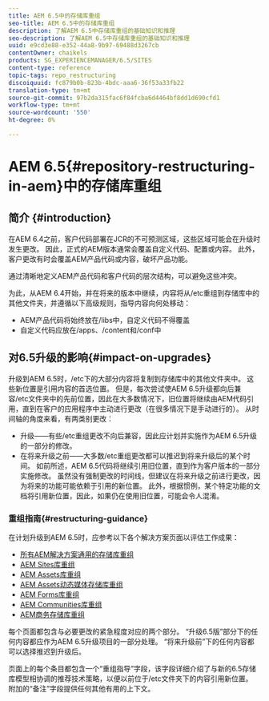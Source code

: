 ```yaml
---
title: AEM 6.5中的存储库重组
seo-title: AEM 6.5中的存储库重组
description: 了解AEM 6.5中存储库重组的基础知识和推理
seo-description: 了解AEM 6.5中存储库重组的基础知识和推理
uuid: e9cd3e88-e352-44a8-9b97-69488d3267cb
contentOwner: chaikels
products: SG_EXPERIENCEMANAGER/6.5/SITES
content-type: reference
topic-tags: repo_restructuring
discoiquuid: fc879b0b-823b-4bdc-aaa6-36f53a33fb22
translation-type: tm+mt
source-git-commit: 97b2da315fac6f84fcba6d4464bf8dd1d690cfd1
workflow-type: tm+mt
source-wordcount: '550'
ht-degree: 0%

---
```



# AEM 6.5{#repository-restructuring-in-aem}中的存储库重组

## 简介 {#introduction}

在AEM 6.4之前，客户代码部署在JCR的不可预测区域，这些区域可能会在升级时发生更改。 因此，正式的AEM版本通常会覆盖自定义代码、配置或内容。 此外，客户更改有时会覆盖AEM产品代码或内容，破坏产品功能。

通过清晰地定义AEM产品代码和客户代码的层次结构，可以避免这些冲突。

为此，从AEM 6.4开始，并在将来的版本中继续，内容将从/etc重组到存储库中的其他文件夹，并遵循以下高级规则，指导内容向何处移动：

* AEM产品代码将始终放在/libs中，自定义代码不得覆盖
* 自定义代码应放在/apps、/content和/conf中

## 对6.5升级的影响{#impact-on-upgrades}

升级到AEM 6.5时，/etc下的大部分内容将复制到存储库中的其他文件夹中。 这些新位置是引用内容的首选位置。 但是，每次尝试使AEM 6.5升级都向后兼容/etc文件夹中的先前位置，因此在大多数情况下，旧位置将继续由AEM代码引用，直到在客户的应用程序中主动进行更改（在很多情况下是手动进行的）。 从时间轴的角度来看，有两类别更改：

* 升级——有些/etc重组更改不向后兼容，因此应计划并实施作为AEM 6.5升级的一部分的修改。
* 在将来升级之前——大多数/etc重组更改都可以推迟到将来升级后的某个时间。 如前所述，AEM 6.5代码将继续引用旧位置，直到作为客户版本的一部分实施修改。 虽然没有强制更改的时间线，但建议在将来升级之前进行更改，因为将来的功能可能依赖于引用的新位置。 此外，根据惯例，某个特定功能的文档将引用新位置，因此，如果仍在使用旧位置，可能会令人混淆。

### 重组指南{#restructuring-guidance}

在计划升级到AEM 6.5时，应参考以下各个解决方案页面以评估工作成果：

* [所有AEM解决方案通用的存储库重组](/help/sites-deploying/all-repository-restructuring-in-aem-6-5.md)
* [AEM Sites库重组](/help/sites-deploying/sites-repository-restructuring-in-aem-6-5.md)
* [AEM Assets库重组](/help/sites-deploying/assets-repository-restructuring-in-aem-6-5.md)
* [AEM Assets动态媒体存储库重组](/help/sites-deploying/dynamicmedia-repository-restructuring-in-aem-6-5.md)
* [AEM Forms库重组](/help/sites-deploying/forms-repository-restructuring-in-aem-6-5.md)
* [AEM Communities库重组](/help/sites-deploying/communities-repository-restructuring-in-aem-6-5.md)
* [AEM商务存储库重组](/help/sites-deploying/ecommerce-repository-restructuring-in-aem-6-5.md)

每个页面都包含与必要更改的紧急程度对应的两个部分。 “升级6.5版”部分下的任何内容都应作为AEM 6.5升级项目的一部分处理。 “将来升级前”下的任何内容都可以选择推迟到升级后。

页面上的每个条目都包含一个“重组指导”字段，该字段详细介绍了与新的6.5存储库模型相协调的推荐技术策略，以便以前位于/etc文件夹下的内容引用新位置。 附加的“备注”字段提供任何其他有用的上下文。
